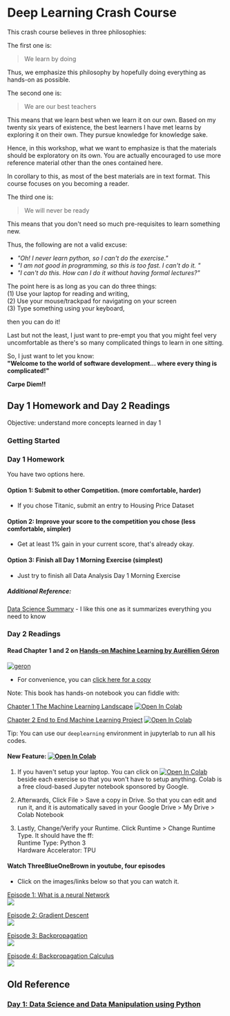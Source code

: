 # Deep Learning  Crash Course

This crash course believes in three philosophies:

The first one is:
> We learn by doing

Thus, we emphasize this philosophy by hopefully doing everything as hands-on as possible.

The second one is: 
> We are our best teachers

This means that we learn best when we learn it on our own. Based on my twenty six years of existence, the best learners I have met learns by exploring it on their own. They pursue knowledge for knowledge sake. 

Hence, in this workshop, what we want to emphasize is that the materials should be exploratory on its own. You are actually encouraged to use more reference material other than the ones contained here. 

In corollary to this, as most of the best materials are in text format. This course focuses on you becoming a reader. 

The third one is:
> We will never be ready

This means that you don't need so much pre-requisites to learn something new. 

Thus, the following are not a valid excuse:  
- *"Oh! I never learn python, so I can't do the exercise."*
- *"I am not good in programming, so this is too fast. I can't do it. "*
- *"I can't do this. How can I do it without having formal lectures?"*

The point here is as long as you can do three things:      
(1) Use your laptop for reading and writing,    
(2) Use your mouse/trackpad for navigating on your screen   
(3) Type something using your keyboard,    

then you can do it!

Last but not the least, I just want to pre-empt you that you might feel very uncomfortable as there's so many complicated things to learn in one sitting. 

So, I just want to let you know:   
**"Welcome to the world of software development... where every thing is complicated!"**

**Carpe Diem!!**

## Day 1 Homework and Day 2 Readings

Objective:  understand more concepts learned in day 1
### Getting Started

### Day 1 Homework
You have two options here.
#### Option 1: Submit to other Competition. (more comfortable, harder)
- If you chose Titanic, submit an entry to Housing Price Dataset

#### Option 2: Improve your score to the competition you chose (less comfortable, simpler)
- Get at least 1% gain in your current score, that's already okay.

#### Option 3: Finish all Day 1 Morning Exercise (simplest)
-  Just try to finish all Data Analysis Day 1 Morning Exercise

##### Additional Reference:
[Data Science Summary](https://github.com/ShuaiW/data-science-question-answer#statistics-and-ml-in-general) - I like this one as it summarizes everything you need to know

### Day 2 Readings
#### Read Chapter 1 and 2 on [Hands-on Machine Learning by Auréllien Géron](https://drive.google.com/drive/folders/15angXfk0k3Q0k_ae4VBddBRkl5cExPTS?usp=sharing)
[![geron](https://images-na.ssl-images-amazon.com/images/I/511IU--e4%2BL._SX258_BO1,204,203,200_.jpg)]((https://drive.google.com/drive/folders/15angXfk0k3Q0k_ae4VBddBRkl5cExPTS?usp=sharing))
- For convenience, you can [click here for a copy](https://drive.google.com/drive/folders/15angXfk0k3Q0k_ae4VBddBRkl5cExPTS?usp=sharing)


Note: This book has hands-on notebook you can fiddle with:   

[Chapter 1 The Machine Learning Landscape](./01_the_machine_learning_landscape.ipynb) [![Open In Colab](https://colab.research.google.com/assets/colab-badge.svg)](https://colab.research.google.com/github/ageron/handson-ml/blob/master/01_the_machine_learning_landscape.ipynb)

[Chapter 2 End to End Machine Learning Project](./02_end_to_end_machine_learning_project.ipynb) [![Open In Colab](https://colab.research.google.com/assets/colab-badge.svg)](https://colab.research.google.com/github/ageron/handson-ml/blob/master/02_end_to_end_machine_learning_project.ipynb)

Tip: You can use our `deeplearning` environment in jupyterlab to run all his codes.

#### New Feature: [![Open In Colab](https://colab.research.google.com/assets/colab-badge.svg)](https://colab.research.google.com/github/googlecolab/colabtools/blob/master/notebooks/colab-github-demo.ipynb) 

1. If you haven't setup your laptop. You can click on [![Open In Colab](https://colab.research.google.com/assets/colab-badge.svg)](https://colab.research.google.com/github/googlecolab/colabtools/blob/master/notebooks/colab-github-demo.ipynb) beside each exercise so that you won't have to setup anything. Colab is a free cloud-based Jupyter notebook sponsored by Google.

2. Afterwards, Click File > Save a copy in Drive. So that you can edit and run it, and it is automatically saved in your Google Drive > My Drive > Colab Notebook

3. Lastly, Change/Verify your Runtime. Click Runtime > Change Runtime Type. It should have the ff:   
    Runtime Type: Python 3   
    Hardware Accelerator: TPU   




#### Watch ThreeBlueOneBrown in youtube, four episodes
- Click on the images/links below so that you can watch it.

[Episode 1: What is a neural Network](https://youtu.be/aircAruvnKk)    
[![](http://img.youtube.com/vi/aircAruvnKk/0.jpg)](http://www.youtube.com/watch?v=aircAruvnKk "")

[Episode 2: Gradient Descent](https://youtu.be/IHZwWFHWa-w)    
[![](http://img.youtube.com/vi/IHZwWFHWa-w/0.jpg)](http://www.youtube.com/watch?v=IHZwWFHWa-w "")

[Episode 3: Backpropagation](https://youtu.be/Ilg3gGewQ5U)   
[![](http://img.youtube.com/vi/Ilg3gGewQ5U/0.jpg)](http://www.youtube.com/watch?v=Ilg3gGewQ5U "")    

[Episode 4: Backpropagation Calculus](https://youtu.be/tIeHLnjs5U8)    
[![](http://img.youtube.com/vi/tIeHLnjs5U8/0.jpg)](http://www.youtube.com/watch?v=tIeHLnjs5U8 "")    


## Old Reference
### [Day 1: Data Science and Data Manipulation using Python](day-1/README.md)